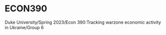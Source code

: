# ECON390
Duke University/Spring 2023/Econ 390:Tracking warzone economic activity in Ukraine/Group 6
